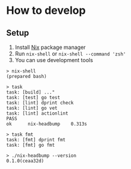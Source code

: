 # How to develop

## Setup

1. Install [Nix](https://nixos.org/) package manager
2. Run `nix-shell` or `nix-shell --command 'zsh'`
3. You can use development tools

```console
> nix-shell
(prepared bash)

> task
task: [build] ..."
task: [test] go test
task: [lint] dprint check
task: [lint] go vet
task: [lint] actionlint
PASS
ok      nix-headbump    0.313s

> task fmt
task: [fmt] dprint fmt
task: [fmt] go fmt

> ./nix-headbump --version
0.1.0(ceaa32d)
```
